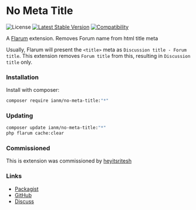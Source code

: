 # No Meta Title

![License](https://img.shields.io/badge/license-MIT-blue.svg) [![Latest Stable Version](https://img.shields.io/packagist/v/ianm/no-meta-title.svg)](https://packagist.org/packages/ianm/no-meta-title) [![Compatibility](https://flarum-badge-api.davwheat.dev/v1/compat-latest/ianm/no-meta-title)](https://flarum-badge-api.davwheat.dev/v1/compat-latest/ianm/no-meta-title)

A [Flarum](http://flarum.org) extension. Removes Forum name from html title meta

Usually, Flarum will present the `<title>` meta as `Discussion title - Forum title`. This extension removes `Forum title` from this, resulting in `Discussion title` only.

### Installation

Install with composer:

```sh
composer require ianm/no-meta-title:"*"
```

### Updating

```sh
composer update ianm/no-meta-title:"*"
php flarum cache:clear
```

### Commissioned

This is extension was commissioned by [heyitsritesh](https://discuss.flarum.org/u/heyitsritesh)

### Links

- [Packagist](https://packagist.org/packages/ianm/no-meta-title)
- [GitHub](https://github.com/ianm/no-meta-title)
- [Discuss](https://discuss.flarum.org/d/27924-no-meta-title)
